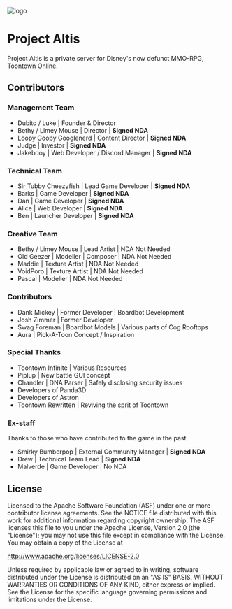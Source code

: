 ![logo](https://projectaltis.com/_assets/_img/logo.png)

# Project Altis
Project Altis is a private server for Disney's now defunct MMO-RPG, Toontown Online.

## Contributors

### Management Team
* Dubito / Luke | Founder & Director
* Bethy / Limey Mouse | Director | **Signed NDA**
* Loopy Goopy Googlenerd | Content Director | **Signed NDA**
* Judge | Investor | **Signed NDA**
* Jakebooy | Web Developer / Discord Manager | **Signed NDA**

### Technical Team
* Sir Tubby Cheezyfish | Lead Game Developer | **Signed NDA**
* Barks | Game Developer | **Signed NDA**
* Dan | Game Developer | **Signed NDA**
* Alice | Web Developer | **Signed NDA**
* Ben | Launcher Developer | **Signed NDA**

### Creative Team
* Bethy / Limey Mouse | Lead Artist | NDA Not Needed
* Old Geezer | Modeller | Composer | NDA Not Needed
* Maddie | Texture Artist | NDA Not Needed
* VoidPoro | Texture Artist | NDA Not Needed
* Pascal | Modeller | NDA Not Needed

### Contributors
* Dank Mickey | Former Developer | Boardbot Development
* Josh Zimmer | Former Developer
* Swag Foreman | Boardbot Models | Various parts of Cog Rooftops
* Aura | Pick-A-Toon Concept / Inspiration

### Special Thanks
* Toontown Infinite | Various Resources
* Piplup | New battle GUI concept
* Chandler | DNA Parser | Safely disclosing security issues
* Developers of Panda3D
* Developers of Astron
* Toontown Rewritten | Reviving the sprit of Toontown

### Ex-staff
Thanks to those who have contributed to the game in the past.
* Smirky Bumberpop | External Community Manager | **Signed NDA**
* Drew | Technical Team Lead | **Signed NDA**
* Malverde | Game Developer | No NDA 


## License
Licensed to the Apache Software Foundation (ASF) under one or more contributor license agreements. See the NOTICE file distributed with this work for additional information regarding copyright ownership. The ASF licenses this file to you under the Apache License, Version 2.0 (the "License"); you may not use this file except in compliance with the License. You may obtain a copy of the License at

http://www.apache.org/licenses/LICENSE-2.0

Unless required by applicable law or agreed to in writing, software distributed under the License is distributed on an "AS IS" BASIS, WITHOUT WARRANTIES OR CONDITIONS OF ANY KIND, either express or implied. See the License for the specific language governing permissions and limitations under the License.
